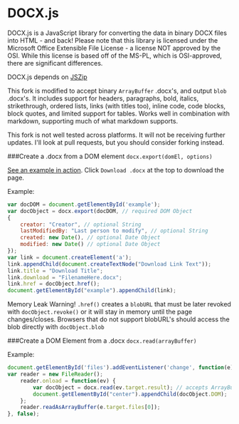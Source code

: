 DOCX.js
=======

DOCX.js is a JavaScript library for converting the data in binary DOCX files into HTML - and back! Please note that this library is licensed under the Microsoft Office Extensible File License - a license NOT approved by the OSI. While this license is based off of the MS-PL, which is OSI-approved, there are significant differences.

DOCX.js depends on [JSZip](https://github.com/Stuk/jszip)

This fork is modified to accept binary `ArrayBuffer` .docx's, and output `blob` .docx's. It includes support for headers, paragraphs, bold, italics, strikethrough, ordered lists, links (with titles too), inline code, code blocks, block quotes, and limited support for tables.  Works well in combination with markdown, supporting much of what markdown supports.

This fork is not well tested across platforms.  It will not be receiving further updates.  I'll look at pull requests, but you should consider forking instead.

###Create a .docx from a DOM element
`docx.export(domEl, options)`

[See an example in action](https://zerdah.github.io/DOCX.js/).  Click `Download .docx` at the top to download the page.

Example:
```javascript
var docDOM = document.getElementById('example');
var docObject = docx.export(docDOM, // required DOM Object
{
	creator: "Creator", // optional String
	lastModifiedBy: "Last person to modify", // optional String
	created: new Date(), // optional Date Object
	modified: new Date() // optional Date Object
});
var link = document.createElement('a');
link.appendChild(document.createTextNode("Download Link Text"));
link.title = "Download Title";
link.download = "FilenameHere.docx";
link.href = docObject.href();
document.getElementById("example").appendChild(link);
```
Memory Leak Warning!  `.href()` creates a `blobURL` that must be later revoked with `docObject.revoke()` or it will stay in memory until the page changes/closes.  Browsers that do not support blobURL's should access the blob directly with `docObject.blob`


###Create a DOM Element from a .docx
`docx.read(arrayBuffer)`

Example:
```javascript
document.getElementById('files').addEventListener('change', function(e){
var reader = new FileReader();
	reader.onload = function(ev) {
		var docObject = docx.read(ev.target.result); // accepts ArrayBuffers
		document.getElementById("center").appendChild(docObject.DOM);
	};
	reader.readAsArrayBuffer(e.target.files[0]);
}, false);
```
